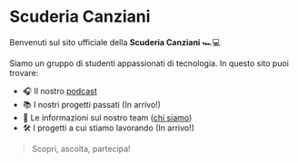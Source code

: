 # Scuderia Canziani


Benvenuti sul sito ufficiale della **Scuderia Canziani** 🏎️💻

Siamo un gruppo di studenti appassionati di tecnologia. In questo sito puoi trovare:

- 🎧 Il nostro [podcast](./podcast)
- 📚 I nostri progetti passati (In arrivo!)
- 👥 Le informazioni sul nostro team ([chi siamo](./about))
- 🛠️ I progetti a cui stiamo lavorando (In arrivo!)

> Scopri, ascolta, partecipa!
